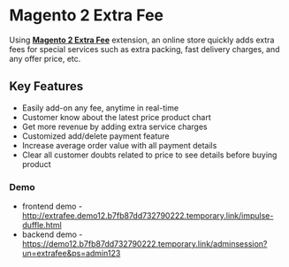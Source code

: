 <body>
	<main>
		<div class="content-wrapper">
			<div class="content-inner">
				<h1>Magento 2 Extra Fee</h1>
				<p>Using <strong><a href="https://www.mageants.com/extra-fee-for-magento-2.html">Magento 2 Extra Fee</a></strong>  extension, an online store quickly adds extra fees for special services such as extra packing, fast delivery charges, and any offer price, etc. </p>
				
<div class="features-wrapper">
					<h2>Key Features</h2>
					<ul>
						<li>Easily add-on any fee, anytime in real-time</li>
						<li>Customer know about the latest price product chart</li>
						<li>Get more revenue by adding extra service charges</li>
						<li>Customized add/delete payment feature</li>
						<li>Increase average order value with all payment details</li>
						<li>Clear all customer doubts related to price to see details before buying product</li>
					</ul>
				</div>
				<div class="more-features">
					<h3>Demo</h3>
					<ul>
						<li>frontend demo - <a href="http://extrafee.demo12.b7fb87dd732790222.temporary.link/impulse-duffle.html">http://extrafee.demo12.b7fb87dd732790222.temporary.link/impulse-duffle.html</a></li>
						<li>backend demo - <a href="https://demo12.b7fb87dd732790222.temporary.link/adminsession?un=extrafee&ps=admin123">https://demo12.b7fb87dd732790222.temporary.link/adminsession?un=extrafee&ps=admin123</a></li>
					</ul>
				</div>
			</div>
		</div>
	</main>
</body>
</html>
